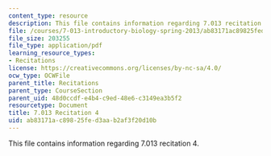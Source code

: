 ```yaml
---
content_type: resource
description: This file contains information regarding 7.013 recitation 4.
file: /courses/7-013-introductory-biology-spring-2013/ab83171ac89825fed3aab2af3f20d10b_MIT7_013S12_Recitation_4.pdf
file_size: 203255
file_type: application/pdf
learning_resource_types:
- Recitations
license: https://creativecommons.org/licenses/by-nc-sa/4.0/
ocw_type: OCWFile
parent_title: Recitations
parent_type: CourseSection
parent_uid: 48d0ccdf-e4b4-c9ed-48e6-c3149ea3b5f2
resourcetype: Document
title: 7.013 Recitation 4
uid: ab83171a-c898-25fe-d3aa-b2af3f20d10b
---
```

This file contains information regarding 7.013 recitation 4.